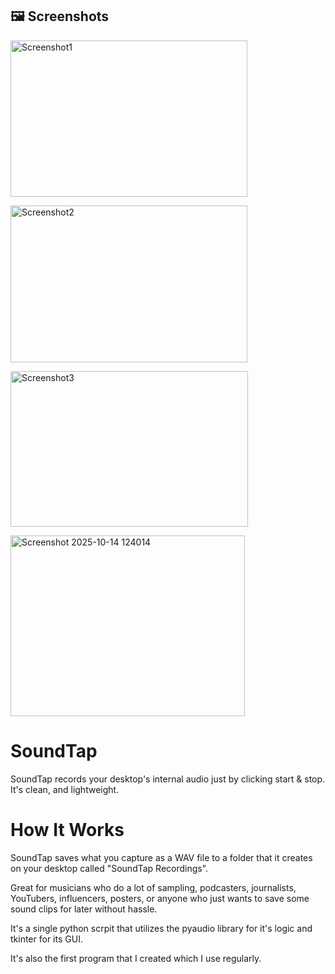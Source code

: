 ## 🖼️ Screenshots

<img width="379" height="250" alt="Screenshot1" src="https://github.com/user-attachments/assets/bf9c8cf9-b241-48cd-ab1f-b15bc971ceb5" /><br>

<img width="379" height="251" alt="Screenshot2" src="https://github.com/user-attachments/assets/3914115b-68d1-4d80-b9af-3c92c2a50a2d" /><br>

<img width="380" height="249" alt="Screenshot3" src="https://github.com/user-attachments/assets/fff870aa-c5d0-4724-b6e7-a277ca407216" /><br>

<img width="375" height="289" alt="Screenshot 2025-10-14 124014" src="https://github.com/user-attachments/assets/74754068-6957-4bc8-87b8-12523b8f2aae" />



# SoundTap
SoundTap records your desktop's internal audio just by clicking start &amp; stop. It's clean, and lightweight.

# How It Works
SoundTap saves what you capture as a WAV file to a folder that it creates on your desktop called "SoundTap Recordings".

Great for musicians who do a lot of sampling, podcasters, journalists, YouTubers, influencers, posters, or anyone who just wants to save some sound clips for later without hassle.

It's a single python scrpit that utilizes the pyaudio library for it's logic and tkinter for its GUI.

It's also the first program that I created which I use regularly.
